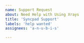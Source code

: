 ```yaml
---
name: Support Request
about: Need Help with Using Xrays
title: 'Syncpad Support'
labels: 'help wanted'
assignees: 'a-n-u-b-i-s'

---
```

